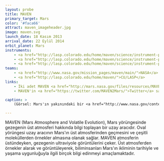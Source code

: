 ```yaml
---
layout: probe
title: MAVEN
primary_target: Mars
color: '#faca66'
attract: maven_imageheader.jpg
image: maven.svg
launch_date: 18 Kasım 2013
arrival_date: 22 Eylül 2014
orbit_planet: Mars
instruments:
    - <a href="http://lasp.colorado.edu/home/maven/science/instrument-package/">güneş rüzgarı ve iyonosfer sensörleri</a>
    - <a href="http://lasp.colorado.edu/home/maven/science/instrument-package/ngims/">spektrometre</a>
    - <a href="http://lasp.colorado.edu/home/maven/science/instrument-package/iuvs/">ultraviyole spektograf</a>
teams:
    - <a href="http://www.nasa.gov/mission_pages/maven/main/">NASA</a>
    - <a href="http://lasp.colorado.edu/home/maven/">CU/LASP</a>
links:
    - İki adet MAVEN <a href="http://mars.nasa.gov/files/resources/MAVEN_MSL_coloring_sheet.pdf">boyama kitabı</a> <a href="http://mars.nasa.gov/files/resources/MAVEN_at_Mars_coloring_sheet.pdf">kağıdı</a>
    - MAVEN'in <a href="https://twitter.com/MAVEN2Mars/">Twitter</a> sayfası

caption: >
    (Görsel: Mars'ın yakınındaki bir <a href="http://www.nasa.gov/content/goddard/maven-ultraviolet-image-of-comet-siding-spring-s-hydrogen-coma/">kuyrukluyıldızı saran hidrojenin</a> MAVEN tarafından çekilmiş ultraviyole görüntüsü, Laboratory for Atmospheric and Space Physics, University of Colorado; NASA)

---
```

MAVEN (Mars Atmosphere and Volatile Evolution), Mars yörüngesinde gezegenin üst atmosferi hakkında bilgi toplayan bir uzay aracıdır. Oval yörüngesi uzay aracının Mars'ın üst atmosferinden geçmesini ve çeşitli moleküllerden örnekler almasına olanak sağlar. MAVEN atmosferin üstündeyken, gezegenin ultraviyole görüntülerini çeker. Üst atmosferden örnekler alarak ve görüntüleyerek, biliminsanları Mars'ın ikliminin tarihiyle ve yaşama uygunluğuyla ilgili birçok bilgi edinmeyi amaçlamaktadır.
